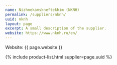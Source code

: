 ```yaml
---
name: Nizhnekamskneftekhim (NKNH)
permalink: /suppliers/nknh/
uuid: nknh
layout: page
excerpt: A small description of the supplier.
website: https://www.nknh.ru/en/
---
```

Website: {{ page.website }}

{% include product-list.html supplier=page.uuid %}
